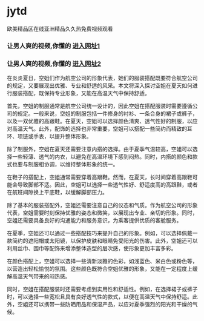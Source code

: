 # jytd
欧美精品区在线亚洲精品久久热免费视频观看
                 
### 让男人爽的视频,你懂的  [进入网址1](https://jaakcc.com/?444)

### 让男人爽的视频,你懂的  [进入网址2](https://jaamcc.com/?444)
                       
在炎炎夏日，空姐们作为航空公司的形象代表，她们的服装搭配既要符合航空公司的规定，又要展现出优雅、专业和舒适的风采。本文将深入探讨空姐在夏天如何进行服装搭配，既保持专业形象，又能在高温天气中保持舒适。



首先，空姐的制服通常是航空公司统一设计的，因此空姐在搭配服装时需要遵循公司的规定。一般来说，空姐的制服包括一件修身的衬衫、一条合身的裙子或裤子，以及一双优雅的高跟鞋。在夏天，空姐可以选择颜色清爽、透气性好的制服，以应对高温天气。此外，配饰的选择也非常重要，空姐可以搭配一些简约而精致的耳环、项链或手表，以提升整体形象。

除了制服外，空姐在夏天还需要注意内搭的选择。由于夏季气温较高，空姐可以选择一些轻薄、透气的内衣，以避免在高温环境下感到闷热。同时，内搭的颜色和款式也要与制服相协调，以维持整体形象的统一。

在鞋子的搭配上，空姐通常需要穿着高跟鞋。然而，在夏天，长时间穿着高跟鞋可能会导致脚部不适。因此，空姐可以选择一些透气性好、舒适度高的高跟鞋，或者在航班间隙换上平底鞋，以缓解脚部压力。

除了基本的服装搭配外，空姐还需要注意自己的仪态和气质。作为航空公司的形象代表，空姐需要时刻保持优雅的姿态和微笑，以展现出专业、亲切的形象。同时，空姐还需要具备良好的沟通能力和服务意识，为乘客提供优质的客舱服务。



在夏季，空姐还可以通过一些搭配技巧来提升自己的形象。例如，可以选择佩戴一款简约的遮阳帽或太阳镜，以保护皮肤和眼睛免受阳光的伤害。此外，空姐还可以利用丝巾、围巾等配饰来增添整体造型的层次感，使形象更加丰富多彩。

在颜色搭配上，空姐可以选择一些清新淡雅的色彩，如浅蓝色、米白色或粉色等，以营造出轻松愉悦的氛围。这些颜色既符合空姐优雅的形象，又能在一定程度上缓解高温天气带来的闷热感。

同时，空姐在搭配服装时还需要考虑到实用性和舒适性。例如，在选择裙子或裤子时，可以选择一些宽松且具有良好透气性的款式，以便在高温天气中保持舒适。此外，空姐还可以携带一些防晒用品和保湿产品，以应对夏季强烈的阳光和干燥的气候。
